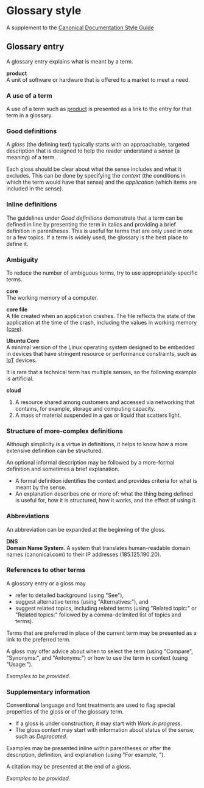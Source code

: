 # Glossary style

A supplement to the [Canonical Documentation Style Guide](https://docs.ubuntu.com/styleguide/en/)

## Glossary entry
A glossary entry explains what is meant by a term.

**product**   
A unit of software or hardware that is offered to a market to meet a need.

### A use of a term

A use of a term such as [product](https://www.example.com) is presented as a link to the entry for that term in a glossary.

### Good definitions

A *gloss* (the defining text) typically starts with an approachable, targeted description that is designed to help the reader understand a *sense* (a meaning) of a term.

Each gloss should be clear about what the sense includes and what it excludes. This can be done by specifying the *context* (the conditions in which the term would have that sense) and the *application* (which items are included in the sense).

### Inline definitions

The guidelines under *Good definitions* demonstrate that a term can be defined in line by presenting the term in italics and providing a brief definition in parentheses. This is useful for terms that are only used in one or a few topics. If a term is widely used, the glossary is the best place to define it.

### Ambiguity

To reduce the number of ambiguous terms, try to use appropriately-specific terms.

**core**  
The working memory of a computer.

**core file**  
A file created when an application crashes. The file reflects the state of the application at the time of the crash, including the values in working memory ([core](https://www.example.com)).

**Ubuntu Core**  
A minimal version of the Linux operating system designed to be embedded in devices that have stringent resource or performance constraints, such as [IoT](https://www.example.com) devices.

It is rare that a technical term has multiple senses, so the following example is artificial.

**cloud**  
1. A resource shared among customers and accessed via networking that contains, for example, storage and computing capacity.  
2. A mass of material suspended in a gas or liquid that scatters light.

### Structure of more-complex definitions

Although simplicity is a virtue in definitions, it helps to know how a more extensive definition can be structured.

An optional informal description may be followed by a more-formal definition and sometimes a brief explanation.
* A formal definition identifies the context and provides criteria for what is meant by the sense.
* An explanation describes one or more of: what the thing being defined is useful for, how it is structured, how it works, and the effect of using it.

### Abbreviations

An abbreviation can be expanded at the beginning of the gloss.

**DNS**  
**Domain Name System**. A system that translates human-readable domain names (canonical.com) to their IP addresses (185.125.190.20).

### References to other terms

A glossary entry or a gloss may
* refer to detailed background (using "See"),
* suggest alternative terms (using "Alternatives:"), and
* suggest related topics, including related terms (using "Related topic:" or "Related topics:" followed by a comma-delimited list of topics and terms).

Terms that are preferred in place of the current term may be presented as a link to the preferred term.

A gloss may offer advice about when to select the term (using "Compare", "Synonyms:", and "Antonyms:") or how to use the term in context (using "Usage:").

*Examples to be provided.*

### Supplementary information

Conventional language and font treatments are used to flag special properties of the gloss or of the glossary term.
* If a gloss is under construction, it may start with *Work in progress*.
* The gloss content may start with information about status of the sense, such as *Deprecated*.

Examples may be presented inline within parentheses or after the description, definition, and explanation (using "For example, ").

A citation may be presented at the end of a gloss.

*Examples to be provided.*

